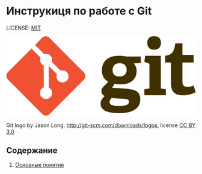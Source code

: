 # Инструкиця по работе с Git


LICENSE: [MIT](/license.md)

![](/assets/git_logo.png)

Git logo by Jason Long. http://git-scm.com/downloads/logos,  license [CC BY 3.0](https://creativecommons.org/licenses/by/3.0/)

## Содержание
1. [Основные понятия](/Basic-concepts.md)
